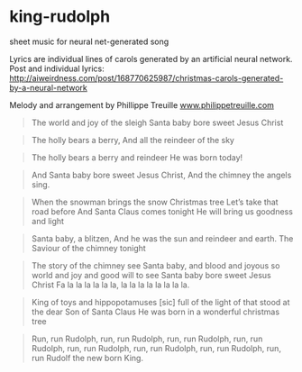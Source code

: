 # king-rudolph
sheet music for neural net-generated song

Lyrics are individual lines of carols generated by an artificial neural network. 
Post and individual lyrics: http://aiweirdness.com/post/168770625987/christmas-carols-generated-by-a-neural-network

Melody and arrangement by Phillippe Treuille
www.philippetreuille.com

> The world and joy of the sleigh
Santa baby bore sweet Jesus Christ

> The holly bears a berry,
And all the reindeer of the sky

> The holly bears a berry and reindeer
He was born today!

> And Santa baby bore sweet Jesus Christ,
And the chimney the angels sing.

> When the snowman brings the snow
Christmas tree
Let’s take that road before
And Santa Claus comes tonight
He will bring us goodness and light

> Santa baby, a blitzen,
And he was the sun and reindeer and earth.
The Saviour of the chimney tonight

> The story of the chimney see
Santa baby, and blood and joyous so world and joy and good will to see
Santa baby bore sweet Jesus Christ
Fa la la la la la la, la la la la la la la la.

> King of toys and hippopotamuses [sic] full of the light of that stood at the dear Son of Santa Claus
He was born in a wonderful christmas tree

> Run, run Rudolph, run, run Rudolph, run, run Rudolph, run, run Rudolph, run, run Rudolph, run, run Rudolph, run, run Rudolph, run, run Rudolf the new born King.

